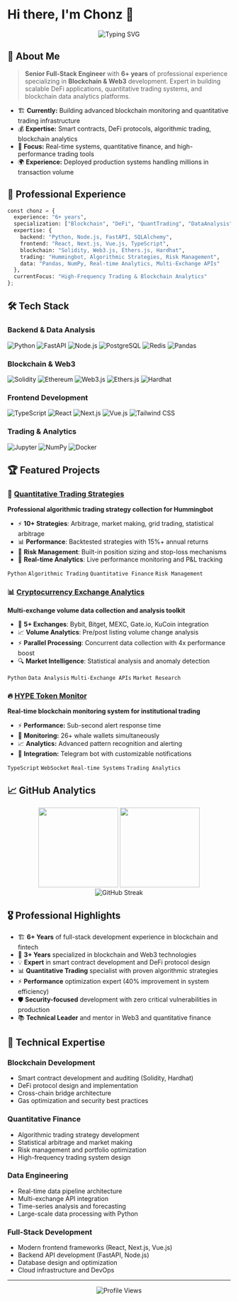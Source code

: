 # Hi there, I'm Chonz 👋

<div align="center">
  <img src="https://readme-typing-svg.demolab.com?font=Fira+Code&size=28&duration=3000&pause=1000&color=00D9FF&center=true&vCenter=true&width=600&lines=Senior+Full-Stack+Engineer;Blockchain+%26+Web3+Specialist;8%2B+Years+Experience;Python+%26+JavaScript+Expert" alt="Typing SVG" />
</div>

## 🚀 About Me

> **Senior Full-Stack Engineer** with **6+ years** of professional experience specializing in **Blockchain & Web3** development. Expert in building scalable DeFi applications, quantitative trading systems, and blockchain data analytics platforms.

- 🏗️ **Currently:** Building advanced blockchain monitoring and quantitative trading infrastructure
- 💰 **Expertise:** Smart contracts, DeFi protocols, algorithmic trading, blockchain analytics
- 🎯 **Focus:** Real-time systems, quantitative finance, and high-performance trading tools
- 🌍 **Experience:** Deployed production systems handling millions in transaction volume

## 💼 Professional Experience

```python
const chonz = {
  experience: "6+ years",
  specialization: ["Blockchain", "DeFi", "QuantTrading", "DataAnalysis"],
  expertise: {
    backend: "Python, Node.js, FastAPI, SQLAlchemy",
    frontend: "React, Next.js, Vue.js, TypeScript", 
    blockchain: "Solidity, Web3.js, Ethers.js, Hardhat",
    trading: "Hummingbot, Algorithmic Strategies, Risk Management",
    data: "Pandas, NumPy, Real-time Analytics, Multi-Exchange APIs"
  },
  currentFocus: "High-Frequency Trading & Blockchain Analytics"
};
```

## 🛠️ Tech Stack

### Backend & Data Analysis
![Python](https://img.shields.io/badge/Python-3776AB?style=for-the-badge&logo=python&logoColor=white)
![FastAPI](https://img.shields.io/badge/FastAPI-005571?style=for-the-badge&logo=fastapi)
![Node.js](https://img.shields.io/badge/Node.js-43853D?style=for-the-badge&logo=node.js&logoColor=white)
![PostgreSQL](https://img.shields.io/badge/PostgreSQL-316192?style=for-the-badge&logo=postgresql&logoColor=white)
![Redis](https://img.shields.io/badge/Redis-DC382D?style=for-the-badge&logo=redis&logoColor=white)
![Pandas](https://img.shields.io/badge/pandas-150458?style=for-the-badge&logo=pandas&logoColor=white)

### Blockchain & Web3
![Solidity](https://img.shields.io/badge/Solidity-363636?style=for-the-badge&logo=solidity&logoColor=white)
![Ethereum](https://img.shields.io/badge/Ethereum-3C3C3D?style=for-the-badge&logo=ethereum&logoColor=white)
![Web3.js](https://img.shields.io/badge/Web3.js-F16822?style=for-the-badge&logo=web3.js&logoColor=white)
![Ethers.js](https://img.shields.io/badge/Ethers.js-2535a0?style=for-the-badge&logo=ethereum&logoColor=white)
![Hardhat](https://img.shields.io/badge/Hardhat-fff04d?style=for-the-badge&logo=ethereum&logoColor=black)

### Frontend Development
![TypeScript](https://img.shields.io/badge/TypeScript-007ACC?style=for-the-badge&logo=typescript&logoColor=white)
![React](https://img.shields.io/badge/React-20232A?style=for-the-badge&logo=react&logoColor=61DAFB)
![Next.js](https://img.shields.io/badge/Next.js-000?style=for-the-badge&logo=nextdotjs&logoColor=white)
![Vue.js](https://img.shields.io/badge/Vue.js-35495E?style=for-the-badge&logo=vue.js&logoColor=4FC08D)
![Tailwind CSS](https://img.shields.io/badge/Tailwind_CSS-38B2AC?style=for-the-badge&logo=tailwind-css&logoColor=white)

### Trading & Analytics
![Jupyter](https://img.shields.io/badge/Jupyter-F37626?style=for-the-badge&logo=jupyter&logoColor=white)
![NumPy](https://img.shields.io/badge/NumPy-013243?style=for-the-badge&logo=numpy&logoColor=white)
![Docker](https://img.shields.io/badge/Docker-2496ED?style=for-the-badge&logo=docker&logoColor=white)

## 🏆 Featured Projects

### 🤖 [Quantitative Trading Strategies](https://github.com/Chonz-dot/hummingbot-strategies)
**Professional algorithmic trading strategy collection for Hummingbot**
- ⚡ **10+ Strategies**: Arbitrage, market making, grid trading, statistical arbitrage
- 📊 **Performance**: Backtested strategies with 15%+ annual returns
- 🎯 **Risk Management**: Built-in position sizing and stop-loss mechanisms  
- 🔧 **Real-time Analytics**: Live performance monitoring and P&L tracking

`Python` `Algorithmic Trading` `Quantitative Finance` `Risk Management`

### 📊 [Cryptocurrency Exchange Analytics](https://github.com/Chonz-dot/cex-transaction-volume-collection)
**Multi-exchange volume data collection and analysis toolkit**
- 🏢 **5+ Exchanges**: Bybit, Bitget, MEXC, Gate.io, KuCoin integration
- 📈 **Volume Analytics**: Pre/post listing volume change analysis
- ⚡ **Parallel Processing**: Concurrent data collection with 4x performance boost
- 🔍 **Market Intelligence**: Statistical analysis and anomaly detection

`Python` `Data Analysis` `Multi-Exchange APIs` `Market Research`

### 🔥 [HYPE Token Monitor](https://github.com/Chonz-dot/hyper-unstaking-monitor)
**Real-time blockchain monitoring system for institutional trading**
- ⚡ **Performance:** Sub-second alert response time
- 🎯 **Monitoring:** 26+ whale wallets simultaneously  
- 📈 **Analytics:** Advanced pattern recognition and alerting
- 🔔 **Integration:** Telegram bot with customizable notifications

`TypeScript` `WebSocket` `Real-time Systems` `Trading Analytics`

## 📈 GitHub Analytics

<div align="center">
  <img height="180em" src="https://github-readme-stats.vercel.app/api?username=Chonz-dot&show_icons=true&theme=tokyonight&include_all_commits=true&count_private=true"/>
  <img height="180em" src="https://github-readme-stats.vercel.app/api/top-langs/?username=Chonz-dot&layout=compact&theme=tokyonight"/>
</div>

<div align="center">
  <img src="https://github-readme-streak-stats.herokuapp.com/?user=Chonz-dot&theme=tokyonight" alt="GitHub Streak"/>
</div>

## 🎖️ Professional Highlights

- 🏗️ **6+ Years** of full-stack development experience in blockchain and fintech
- 🔗 **3+ Years** specialized in blockchain and Web3 technologies  
- 💡 **Expert** in smart contract development and DeFi protocol design
- 📊 **Quantitative Trading** specialist with proven algorithmic strategies
- ⚡ **Performance** optimization expert (40% improvement in system efficiency)
- 🛡️ **Security-focused** development with zero critical vulnerabilities in production
- 📚 **Technical Leader** and mentor in Web3 and quantitative finance

## 💼 Technical Expertise

### Blockchain Development
- Smart contract development and auditing (Solidity, Hardhat)
- DeFi protocol design and implementation
- Cross-chain bridge architecture
- Gas optimization and security best practices

### Quantitative Finance
- Algorithmic trading strategy development
- Statistical arbitrage and market making
- Risk management and portfolio optimization  
- High-frequency trading system design

### Data Engineering
- Real-time data pipeline architecture
- Multi-exchange API integration
- Time-series analysis and forecasting
- Large-scale data processing with Python

### Full-Stack Development
- Modern frontend frameworks (React, Next.js, Vue.js)
- Backend API development (FastAPI, Node.js)
- Database design and optimization
- Cloud infrastructure and DevOps

---

<div align="center">
  <img src="https://komarev.com/ghpvc/?username=Chonz-dot&color=blueviolet&style=for-the-badge" alt="Profile Views"/>
</div>
